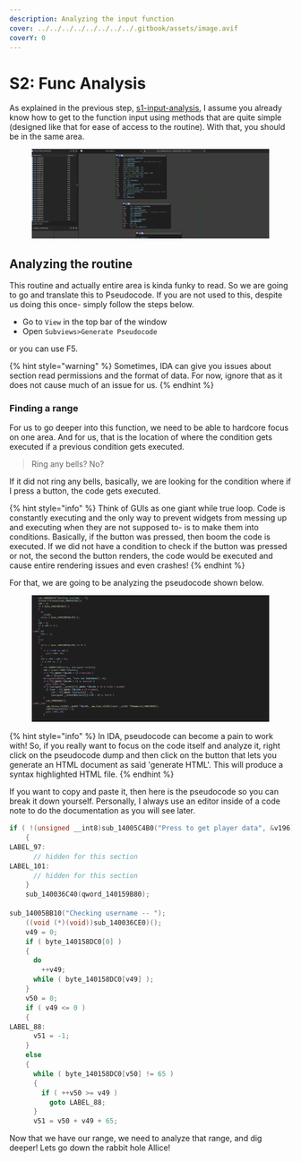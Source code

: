 ```yaml
---
description: Analyzing the input function
cover: ../../../../../../../../.gitbook/assets/image.avif
coverY: 0
---
```


# S2: Func Analysis











As explained in the previous step, [s1-input-analysis](../s1-input-analysis/ "mention"), I assume you already know how to get to the function input using methods that are quite simple (designed like that for ease of access to the routine). With that, you should be in the same area.

<figure><img src="../../../../../../../../.gitbook/assets/FirstShotLocation_Input_REplay_log.png" alt=""><figcaption></figcaption></figure>

## Analyzing the routine

This routine and actually entire area is kinda funky to read. So we are going to go and translate this to Pseudocode. If you are not used to this, despite us doing this once- simply follow the steps below.

* Go to `View` in the top bar of the window
* Open `Subviews>Generate Pseudocode`&#x20;

or you can use F5.

{% hint style="warning" %}
Sometimes, IDA can give you issues about section read permissions and the format of data. For now, ignore that as it does not cause much of an issue for us.
{% endhint %}

### Finding a range&#x20;

For us to go deeper into this function, we need to be able to hardcore focus on one area. And for us, that is the location of where the condition gets executed if a previous condition gets executed.

> Ring any bells? No?

If it did not ring any bells, basically, we are looking for the condition where if I press a button, the code gets executed.

{% hint style="info" %}
Think of GUIs as one giant while true loop. Code is constantly executing and the only way to prevent widgets from messing up and executing when they are not supposed to- is to make them into conditions. Basically, if the button was pressed, then boom the code is executed. If we did not have a condition to check if the button was pressed or not, the second the button renders, the code would be executed and cause entire rendering issues and even crashes!
{% endhint %}

For that, we are going to be analyzing the pseudocode shown below.

<figure><img src="../../../../../../../../.gitbook/assets/PseudoCodeA_ExportHTML.png" alt=""><figcaption></figcaption></figure>

{% hint style="info" %}
In IDA, pseudocode can become a pain to work with! So, if you really want to focus on the code itself and analyze it, right click on the pseudocode dump and then click on the button that lets you generate an HTML document as said 'generate HTML'. This will produce a syntax highlighted HTML file.&#x20;
{% endhint %}

If you want to copy and paste it, then here is the pseudocode so you can break it down yourself. Personally, I always use an editor inside of a code note to do the documentation as you will see later.

```cpp
if ( !(unsigned __int8)sub_14005C4B0("Press to get player data", &v196) )
    {
LABEL_97:
      // hidden for this section 
LABEL_101:
      // hidden for this section
    }
    sub_140036C40(qword_140159B80);    

sub_14005BB10("Checking username -- ");
    ((void (*)(void))sub_140036CE0)();
    v49 = 0;
    if ( byte_140158DC0[0] )
    {
      do
        ++v49;
      while ( byte_140158DC0[v49] );
    }
    v50 = 0;
    if ( v49 <= 0 )
    {
LABEL_88:
      v51 = -1;
    }
    else
    {
      while ( byte_140158DC0[v50] != 65 )
      {
        if ( ++v50 >= v49 )
          goto LABEL_88;
      }
      v51 = v50 + v49 + 65;
```

Now that we have our range, we need to analyze that range, and dig deeper! Lets go down the rabbit hole Allice!&#x20;
